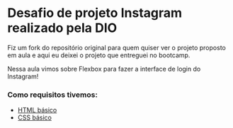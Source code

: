 # Desafio de projeto Instagram realizado pela DIO

Fiz um fork do repositório original para quem quiser ver o projeto proposto em aula e aqui eu deixei o projeto que entreguei no bootcamp.


Nessa aula vimos sobre Flexbox para fazer a interface de login do Instagram! 

### Como requisitos tivemos:

* [HTML básico](https://www.w3schools.com/html/)
* [CSS básico](https://developer.mozilla.org/pt-BR/docs/Web/CSS)


